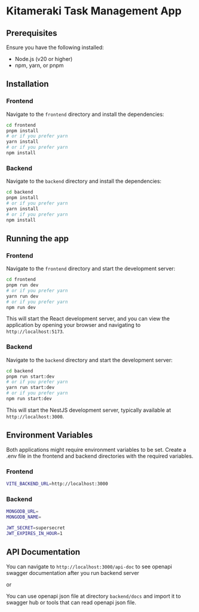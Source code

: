 # Kitameraki Task Management App

## Prerequisites

Ensure you have the following installed:

- Node.js (v20 or higher)
- npm, yarn, or pnpm 

## Installation

### Frontend

Navigate to the `frontend` directory and install the dependencies:

```bash
cd frontend
pnpm install
# or if you prefer yarn
yarn install
# or if you prefer yarn
npm install
```

### Backend

Navigate to the `backend` directory and install the dependencies:

```bash
cd backend
pnpm install
# or if you prefer yarn
yarn install
# or if you prefer yarn
npm install
```

## Running the app

### Frontend

Navigate to the `frontend` directory and start the development server:

```bash
cd frontend
pnpm run dev
# or if you prefer yarn
yarn run dev
# or if you prefer yarn
npm run dev
```

This will start the React development server, and you can view the application by opening your browser and navigating to `http://localhost:5173`.


### Backend

Navigate to the `backend` directory and start the development server:

```bash
cd backend
pnpm run start:dev
# or if you prefer yarn
yarn run start:dev
# or if you prefer yarn
npm run start:dev
```

This will start the NestJS development server, typically available at `http://localhost:3000`.


## Environment Variables


Both applications might require environment variables to be set. Create a .env file in the frontend and backend directories with the required variables.


### Frontend

```bash
VITE_BACKEND_URL=http://localhost:3000
```

### Backend

```bash
MONGODB_URL=
MONGODB_NAME=

JWT_SECRET=supersecret
JWT_EXPIRES_IN_HOUR=1
```

## API Documentation

You can navigate to `http://localhost:3000/api-doc` to see openapi swagger documentation after you run backend server

or

You can use openapi json file at directory `backend/docs` and import it to swagger hub or tools that can read openapi json file.